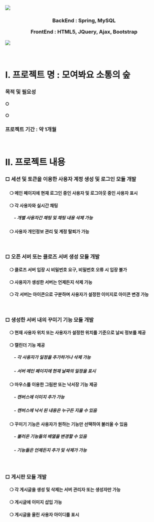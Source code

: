 <div>
    <img src="https://capsule-render.vercel.app/api?type=waving&color=2e2e2e&height=200&section=header&text=모여봐요%20소통의%20숲&fontSize=50&fontColor=ffd148" />
</div>
<div align=center>
  <h3>
    <p>BackEnd : Spring, MySQL</p>
    <p>FrontEnd : HTML5, JQuery, Ajax, Bootstrap</p>
    <p></p>
  </h3>
</div>
<div>
  <img src="https://capsule-render.vercel.app/api?type=waving&color=2e2e2e&height=200&section=footer&text=&fontSize=50&fontColor=ffd148" />
</div>
<br>
<br>
<div>
    <h1>Ⅰ. 프로젝트 명 : 모여봐요 소통의 숲</h1>
    <h3>목적 및 필요성</h3>
    <h4> ○ </h4>
    <h4> ○ </h4>
    <h3>프로젝트 기간 : 약 1개월</h3>
    <br>
    <h1>Ⅱ. 프로젝트 내용</h1>
    <h3>□ 세션 및 토큰을 이용한 사용자 계정 생성 및 로그인 모듈 개발<h3>
    <h4> ❍ 메인 페이지에 현재 로그인 중인 사용자 및 로그아웃 중인 사용자 표시</h4>
    <h4> ❍ 각 사용자와 실시간 채팅</h4>
	<h5>  - 개별 사용자간 채팅 및 채팅 내용 삭제 가능</h5>
    <h4> ❍ 사용자 개인정보 관리 및 계정 탈퇴가 가능</h4>
    <br>
    <h3>□ 오픈 서버 또는 클로즈 서버 생성 모듈 개발</h3>
    <h4> ❍ 클로즈 서버 입장 시 비밀번호 요구, 비밀번호 오류 시 입장 불가</h4>
    <h4> ❍ 사용자가 생성한 서버는 언제든지 삭제 가능</h4>
    <h4> ❍ 각 서버는 아이콘으로 구분하며 사용자가 설정한 이미지로 아이콘 변경 가능</h4>
    <br>
    <h3>□ 생성한 서버 내의 꾸미기 기능 모듈 개발</h3>
    <h4> ❍ 현재 사용자 위치 또는 사용자가 설정한 위치를 기준으로 날씨 정보를 제공</h4>
    <h4> ❍ 캘린더 기능 제공</h4>
	<h5>  - 각 사용자가 일정을 추가하거나 삭제 가능</h5>
	<h5>  - 서버 메인 페이지에 현재 날짜의 일정을 표시</h5>
    <h4> ❍ 마우스를 이용한 그림판 또는 낙서장 기능 제공</h4>
	<h5>  - 캔버스에 이미지 추가 가능</h5>
	<h5>  - 캔버스에 낙서 된 내용은 누구든 지울 수 있음</h5>
    <h4> ❍ 꾸미기 기능은 사용자가 원하는 기능만 선택하여 불러올 수 있음</h4>
	<h5>  - 불러온 기능들의 배열을 변경할 수 있음</h5>
	<h5>  - 기능들은 언제든지 추가 및 삭제가 가능</h5>
    <br>
    <h3>□ 게시판 모듈 개발</h3>
    <h4> ❍ 각 게시글을 생성 및 삭제는 서버 관리자 또는 생성자만 가능</h4>
    <h4> ❍ 게시글에 이미지 삽입 가능</h4>
    <h4> ❍ 게시글을 올린 사용자 아이디를 표시</h4>
</div>
